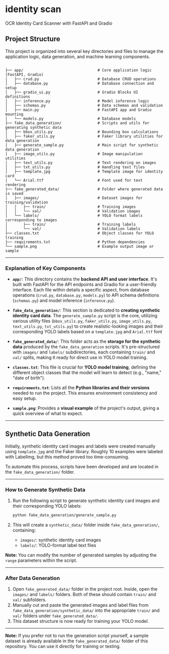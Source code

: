 # identity scan
 OCR Identity Card Scanner with FastAPI and Gradio


## Project Structure

This project is organized into several key directories and files to manage the application logic, data generation, and machine learning components.
```plaintext

├── app/                                 # Core application logic (FastAPI, Gradio)
│   ├── crud.py                          # Database CRUD operations
│   ├── database.py                      # Database connection and setup
│   ├── gradio_ui.py                     # Gradio Blocks UI definitions
│   ├── inference.py                     # Model inference logic
│   ├── schemas.py                       # Data schemas and validation
│   ├── main.py                          # FastAPI app and Gradio mounting
│   └── models.py                        # Database models
├── fake_data_generation/                # Scripts and utils for generating synthetic data
│   ├── bbox_utils.py                    # Bounding box calculations
│   ├── faker_utils.py                   # Faker library utilities for data generation
│   ├── generate_sample.py               # Main script for synthetic data generation
│   ├── image_utils.py                   # Image manipulation utilities
│   ├── text_utils.py                    # Text rendering on images
│   ├── txt_utils.py                     # Handling text files
│   ├── template.jpg                     # Template image for identity card
│   └── Arial.ttf                        # Font used for text rendering
├── fake_generated_data/                 # Folder where generated data is saved
│   ├── images/                          # Dataset images for training/validation
│   │   ├── train/                       # Training images
│   │   └── val/                         # Validation images
│   └── labels/                          # YOLO format labels corresponding to images
│       ├── train/                       # Training labels
│       └── val/                         # Validation labels
├── classes.txt                          # Object classes for YOLO training
├── requirements.txt                     # Python dependencies
└── sample.png                           # Example output image or sample
```
---

### Explanation of Key Components

* **`app/`**: This directory contains the **backend API and user interface**. It's built with FastAPI for the API endpoints and Gradio for a user-friendly interface. Each file within details a specific aspect, from database operations (`crud.py`, `database.py`, `models.py`) to API schema definitions (`schemas.py`) and model inference (`inference.py`).
  
* **`fake_data_generation/`**: This section is dedicated to **creating synthetic identity card data**. The `generate_sample.py` script is the core, utilizing various utility files (`bbox_utils.py`, `faker_utils.py`, `image_utils.py`, `text_utils.py`, `txt_utils.py`) to create realistic-looking images and their corresponding YOLO labels based on a `template.jpg` and `Arial.ttf` font
  
* **`fake_generated_data/`**: This folder acts as the **storage for the synthetic data** produced by the `fake_data_generation` scripts. It's pre-structured with `images/` and `labels/` subdirectories, each containing `train/` and `val/` splits, making it ready for direct use in YOLO model training.
  
* **`classes.txt`**: This file is crucial for **YOLO model training**, defining the different object classes that the model will learn to detect (e.g., "name," "date of birth").
  
* **`requirements.txt`**: Lists all the **Python libraries and their versions** needed to run the project. This ensures environment consistency and easy setup.
  
* **`sample.png`**: Provides a **visual example** of the project's output, giving a quick overview of what to expect.
---

## Synthetic Data Generation

Initially, synthetic identity card images and labels were created manually using `template.jpg` and the Faker library. Roughly 10 examples were labeled with LabelImg, but this method proved too time-consuming.

To automate this process, scripts have been developed and are located in the `fake_data_generation/` folder.

---

### How to Generate Synthetic Data

1. Run the following script to generate synthetic identity card images and their corresponding YOLO labels:

    ```bash
    python fake_data_generation/generate_sample.py
    ```
2.  This will create a `synthetic_data/` folder inside `fake_data_generation/`, containing:

    * `images/`: synthetic identity card images
    * `labels/`: YOLO-format label text files
    
**Note:** You can modify the number of generated samples by adjusting the `range` parameters within the script.

---

### After Data Generation

1.  Open `fake_generated_data/` folder in the project root. Inside, open the `images/` and `labels/` folders. Both of these should contain `train/` and `val/` subfolders.
2.   Manually cut and paste the generated images and label files from `fake_data_generation/synthetic_data/` into the appropriate `train/` and `val/` folders under `fake_generated_data/`.
3. This dataset structure is now ready for training your YOLO model.

---

**Note:** If you prefer not to run the generation script yourself, a sample dataset is already available in the `fake_generated_data/` folder of this repository. You can use it directly for training or testing.
